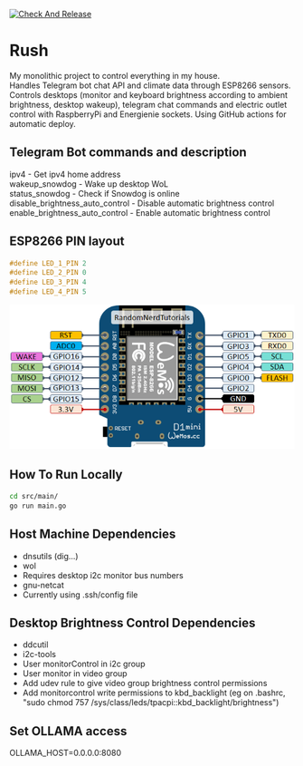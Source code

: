 [![Check And Release](https://github.com/luisrmendes/rush/actions/workflows/checkAndRelease.yml/badge.svg)](https://github.com/luisrmendes/rush/actions/workflows/checkAndRelease.yml)

# Rush

My monolithic project to control everything in my house.  
Handles Telegram bot chat API and climate data through ESP8266 sensors. Controls desktops (monitor and keyboard brightness according to ambient brightness, desktop wakeup), telegram chat commands and electric outlet control with RaspberryPi and Energienie sockets.
Using GitHub actions for automatic deploy.

## Telegram Bot commands and description  

ipv4 - Get ipv4 home address  
wakeup_snowdog - Wake up desktop WoL  
status_snowdog - Check if Snowdog is online    
disable_brightness_auto_control - Disable automatic brightness control  
enable_brightness_auto_control - Enable automatic brightness control  

## ESP8266 PIN layout

```c
#define LED_1_PIN 2
#define LED_2_PIN 0
#define LED_3_PIN 4
#define LED_4_PIN 5
```

![Alt text](image.png)

## How To Run Locally

```sh
cd src/main/  
go run main.go 
```

## Host Machine Dependencies

- dnsutils (dig...)
- wol  
- Requires desktop i2c monitor bus numbers  
- gnu-netcat
- Currently using .ssh/config file

## Desktop Brightness Control Dependencies  

- ddcutil  
- i2c-tools  
- User monitorControl in i2c group  
- User monitor in video group
- Add udev rule to give video group brightness control permissions
- Add monitorcontrol write permissions to kbd_backlight (eg on .bashrc, "sudo chmod 757 /sys/class/leds/tpacpi\:\:kbd_backlight/brightness")

## Set OLLAMA access
OLLAMA_HOST=0.0.0.0:8080

